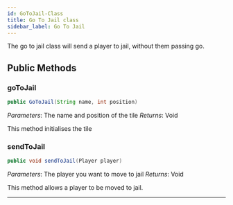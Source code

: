 ```yaml
---
id: GoToJail-Class
title: Go To Jail class
sidebar_label: Go To Jail
---
```


The go to jail class will send a player to jail, without them passing go.

## Public Methods
### goToJail
```java
public GoToJail(String name, int position)
```
*Parameters*: The name and position of the tile
*Returns*: Void

This method initialises the tile

### sendToJail
```java
public void sendToJail(Player player)
```
*Parameters*: The player you want to move to jail
*Returns*: Void

This method allows a player to be moved to jail.

---
